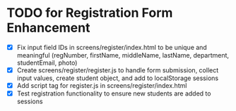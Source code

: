 # TODO for Registration Form Enhancement

- [x] Fix input field IDs in screens/register/index.html to be unique and meaningful (regNumber, firstName, middleName, lastName, department, studentEmail, photo)
- [x] Create screens/register/register.js to handle form submission, collect input values, create student object, and add to localStorage sessions
- [x] Add script tag for register.js in screens/register/index.html
- [x] Test registration functionality to ensure new students are added to sessions
